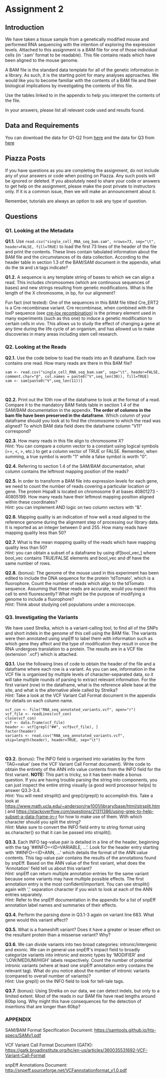 # Assignment 2

## Introduction
We have taken a tissue sample from a genetically modified mouse and performed RNA sequencing with the intention of exploring the expression levels. Attached to this assignment is a BAM file for one of those individual cells (in '.sam' format to be readable). This file contains reads which have been aligned to the mouse genome.

A BAM file is the standard data template for all of the genetic information in a library. As such, it is the starting point for many analyses approaches. We would like you to become familiar with the contents of a BAM file and their biological implications by investigating the contents of this file.

Use the tables linked to in the appendix to help you interpret the contents of the file.

In your answers, please list all relevant code used and results found.

## Data and Requirements
You can download the data for Q1-Q2 from [here](https://github.com/bmeg310ubc/bmeg310/blob/master/assignment%202/single_cell_RNA_seq_bam.sam)
and the data for Q3 from [here](https://github.com/bmeg310ubc/bmeg310/blob/master/assignment%202/RNA_seq_annotated_variants.vcf)

## Piazza Posts
If you have questions as you are completing the assignment, do not include any of your answers or code when posting on Piazza. Any such posts will be ignored or deleted. If you absolutely need to share your code or answers to get help on the assignment, please make the post private to instructors only. If it is a common issue, then we will make an announcement about it.

Remember, tutorials are always an option to ask any type of question.

## Questions
### Q1. Looking at the Metadata
**Q1.1.** Use `read.csv("single_cell_RNA_seq_bam.sam", nrows=73, sep="\t", header=FALSE, fill=TRUE)` to load the first 73 lines of the header of the file and print the contents. These lines contain tabulated information about the BAM file and the circumstances of its data collection. According to the header table in section 1.3 of the BAM/SAM document in the appendix, what do the `SN` and `LN` tags indicate?
<br />

**Q1.2.** A sequence is any template string of bases to which we can align a read. This includes chromosomes (which are continuous sequences of bases) and new strings resulting from genetic modifications. What is the length of the X chromosome, in bp, for our alignment?
<br />

Fun fact (not tested): One of the sequences in this BAM file titled Cre_ERT2 is a Cre-recombinase variant. Cre recombinase, when combined with the loxP sequence (see [cre-lox recombination](https://en.wikipedia.org/wiki/Cre-Lox_recombination)) is the primary element used in many experiments (such as this one) to induce a genetic modification to certain cells in vivo. This allows us to study the effect of changing a gene at any time during the life cycle of an organism, and has allowed us to make discoveries in many areas including stem cell research.

### Q2. Looking at the Reads
**Q2.1.** Use the code below to load the reads into an R dataframe. Each row contains one read. How many reads are there in this BAM file?
```
sam <- read.csv("single_cell_RNA_seq_bam.sam", sep="\t", header=FALSE, comment.char="@", col.names = paste0("V",seq_len(30)), fill=TRUE)
sam <- sam[paste0("V",seq_len(11))]
```
<br />

**Q2.2.** Print out the 10th row of the dataframe to look at the format of a read. Compare it to the mandatory BAM fields table in section 1.4 of the SAM/BAM documentation in the appendix. **The order of columns in the bam file have been preserved in the dataframe**. Which column of your dataframe should you look at to find the chromosome to which the read was aligned? To which BAM data field does the dataframe column "V11" correspond?
<br />

**Q2.3.** How many reads in this file align to chromosome X?
<br />
*Hint:* You can compare a column vector to a constant using logical symbols (==, <, >, etc.) to get a column vector of TRUE or FALSE. Remember, when summing, a true symbol is worth "1" while a false symbol is worth "0".
<br />

**Q2.4.** Referring to section 1.4 of the SAM/BAM documentation, what column contains the leftmost mapping position of the reads?
<br />

**Q2.5.** In order to transform a BAM file into expression levels for each gene, we need to count the number of reads covering a particular location or gene. The protein Hspa8 is located on chromosome 9 at bases 40801273 - 40805199. How many reads have their leftmost mapping position aligned within these coordinates?
<br />
*Hint:* you can implement AND logic on two column vectors with "&".
<br />

**Q2.6.** Mapping quality is an indication of how well a read aligned to the reference genome during the alignment step of processing our library data. It is reported as an integer between 0 and 255. How many reads have mapping quality less than 50?
<br />

**Q2.7.** What is the mean mapping quality of the reads which have mapping quality less than 50?
<br />
*Hint:* you can obtain a subset of a dataframe by using df[bool_vec,] where bool_vec contains TRUE/FALSE elements and bool_vec and df have the same number of rows.
<br />

**Q2.8.** (bonus): The genome of the mouse used in this experiment has been edited to include the DNA sequence for the protein 'tdTomato', which is a fluorophore. Count the number of reads which align to the tdTomato sequence. Assuming that these reads are accurate, would you expect this cell to emit fluorescently? What might be the purpose of modifying a genome to include a fluorophore?
<br />
*Hint:* Think about studying cell populations under a microscope.
<br />

### Q3. Investigating the Variants
We have used Strelka, which is a variant-calling tool, to find all of the SNPs and short indels in the genome of this cell using the BAM file. The variants were then annotated using snpEff to label them with information such as which gene they affect and the type of modification they result in once the RNA undergoes translation to a protein. The results are in a VCF file (extension '.vcf') which is attached. 
<br />

**Q3.1.** Use the following lines of code to obtain the header of the file and a dataframe where each row is a variant. As you can see, information in the VCF file is organised by multiple levels of character-separated data, so it will take multiple rounds of parsing to extract relevant information. For the first variant (row) in the dataframe, what is the reference allele base at the site, and what is the alternative allele called by Strelka?
<br />
*Hint:* Take a look at the VCF Variant Call Format document in the appendix for details on each column name.
```
vcf_con <- file("RNA_seq_annotated_variants.vcf", open="r")
vcf_file <- readLines(vcf_con)
close(vcf_con)
vcf <- data.frame(vcf_file)
header <- vcf[grepl("##", vcf$vcf_file), ]
factor(header)
variants <- read.csv("RNA_seq_annotated_variants.vcf", skip=length(header), header=TRUE, sep="\t")
```
<br />

**Q3.2.** (bonus): The INFO field is organised into variables by the form 'TAG=value' (see the VCF Variant Call Format document). Write code to obtain the entirety of the ANN info value contents from the INFO field for the first variant. 
**NOTE:** This part is tricky, so it has been made a bonus question. If you are having trouble parsing the string into components, you can just inspect the entire string visually (a good word processor helps) to answer Q3.3-3.4.
<br />
*Hint:* You will need strsplit() and grep()/grepl() to accomplish this. Take a look at https://www.math.ucla.edu/~anderson/rw1001/library/base/html/strsplit.html and https://stackoverflow.com/questions/21311386/using-grep-to-help-subset-a-data-frame-in-r for how to make use of them. With which character should you split the string?
<br />
*Hint:* Make sure to convert the INFO field entry to string format using as.character() so that it can be passed into strsplit().
<br />

**Q3.3.** Each INFO tag-value pair is detailed in a line of the header, beginning with the tag '##INFO=<ID=VARIABLE, ...'. Look for the header entry starting with '##INFO=<ID=ANN, ...' which details the format of the ANN value contents. This tag-value pair contains the results of the annotations found by snpEff. Based on the ANN value of the first variant, what does the 'Annotation' field tell us about this variant?
<br />
*Hint:* snpEff can return multiple annotation entries for the same variant because some variants may have multiple possible effects. The first annotation entry is the most confident/important. You can use strsplit() again with ',' separation character if you wish to look at each of the ANN entries separately.
<br />
*Hint:* Refer to the snpEff documentation in the appendix for a list of snpEff annotation label names and summaries of their effects.
<br />

**Q3.4.** Perform the parsing done in Q3.1-3 again on variant line 683. What gene would this variant affect?
<br />

**Q3.5.** What is a frameshift variant? Does it have a greater or lesser effect on the resultant protein than a missense variant? Why? 
<br />

**Q3.6.** We can divide variants into two broad categories: intronic/intergenic and exonic. We can in general use snpEff's impact field to broadly categorize variants into intronic and exonic types by 'MODIFIER' and 'LOW/MEDIUM/HIGH' labels respectively. Count the number of potential intronic variants (where at least one snpEff annotation entry contains the relevant tag). What do you notice about the number of intronic variants (compared to overall number of variants)?
<br />
*Hint:* Use grepl() on the INFO field to look for tell-tale tags.
<br />

**Q3.7.** (bonus): Using Strelka on our data, we can detect indels, but only to a limited extent. Most of the reads in our BAM file have read lengths around 60bp long. Why might this have consequences for the detection of insertions that are longer than 60bp?
<br />

### APPENDIX

SAM/BAM Format Specification Document: https://samtools.github.io/hts-specs/SAMv1.pdf

VCF Variant Call Format Document (GATK): https://gatk.broadinstitute.org/hc/en-us/articles/360035531692-VCF-Variant-Call-Format

snpEff Annotations Document: http://snpeff.sourceforge.net/VCFannotationformat_v1.0.pdf
